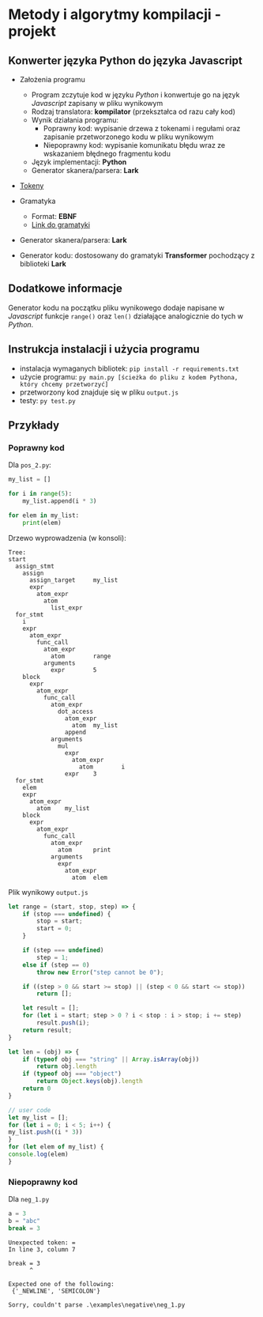 # Metody i algorytmy kompilacji - projekt

## Konwerter języka Python do języka Javascript

- Założenia programu
  - Program zczytuje kod w języku *Python* i konwertuje go na język *Javascript* zapisany w pliku wynikowym
  - Rodzaj translatora: **kompilator** (przekształca od razu cały kod)
  - Wynik działania programu:
    - Poprawny kod: wypisanie drzewa z tokenami i regułami oraz zapisanie przetworzonego kodu w pliku wynikowym
    - Niepoprawny kod: wypisanie komunikatu błędu wraz ze wskazaniem błędnego fragmentu kodu
  - Język implementacji: **Python**
  - Generator skanera/parsera: **Lark**

- [Tokeny](https://github.com/Codefident/metody_kompilacji_projekt/blob/main/tokens.md)
- Gramatyka
  - Format: **EBNF**
  - [Link do gramatyki](https://github.com/Codefident/metody_kompilacji_projekt/blob/main/python_grammar.lark)

- Generator skanera/parsera: **Lark**

- Generator kodu: dostosowany do gramatyki **Transformer** pochodzący z biblioteki **Lark**

## Dodatkowe informacje

Generator kodu na początku pliku wynikowego dodaje napisane w *Javascript* funkcje `range()` oraz `len()` działające analogicznie do tych w *Python*.

## Instrukcja instalacji i użycia programu

- instalacja wymaganych bibliotek: `pip install -r requirements.txt`
- użycie programu: `py main.py [ścieżka do pliku z kodem Pythona, który chcemy przetworzyć]`
- przetworzony kod znajduje się w pliku `output.js`
- testy: `py test.py`

## Przykłady

### Poprawny kod

Dla `pos_2.py`:

```python
my_list = []

for i in range(5):
    my_list.append(i * 3)

for elem in my_list:
    print(elem)
```

Drzewo wyprowadzenia (w konsoli):

```console
Tree:
start
  assign_stmt
    assign
      assign_target     my_list
      expr
        atom_expr
          atom
            list_expr
  for_stmt
    i
    expr
      atom_expr
        func_call
          atom_expr
            atom        range  
          arguments
            expr        5
    block
      expr
        atom_expr
          func_call
            atom_expr
              dot_access
                atom_expr
                  atom  my_list
                append
            arguments
              mul
                expr
                  atom_expr
                    atom        i
                expr    3
  for_stmt
    elem
    expr
      atom_expr
        atom    my_list
    block
      expr
        atom_expr
          func_call
            atom_expr
              atom      print
            arguments
              expr
                atom_expr
                  atom  elem
```

Plik wynikowy `output.js`

```js
let range = (start, stop, step) => {
    if (stop === undefined) {
        stop = start;
        start = 0;
    }

    if (step === undefined)
        step = 1;
    else if (step == 0)
        throw new Error("step cannot be 0");

    if ((step > 0 && start >= stop) || (step < 0 && start <= stop))
        return [];

    let result = [];
    for (let i = start; step > 0 ? i < stop : i > stop; i += step)
        result.push(i);
    return result;
}

let len = (obj) => {
    if (typeof obj === "string" || Array.isArray(obj))
        return obj.length
    if (typeof obj === "object")
        return Object.keys(obj).length
    return 0
}

// user code
let my_list = [];
for (let i = 0; i < 5; i++) {
my_list.push((i * 3))
}
for (let elem of my_list) {
console.log(elem)
}
```

### Niepoprawny kod

Dla `neg_1.py`

```py
a = 3
b = "abc"
break = 3
```

```console
Unexpected token: =
In line 3, column 7

break = 3
      ^

Expected one of the following:
 {'_NEWLINE', 'SEMICOLON'} 

Sorry, couldn't parse .\examples\negative\neg_1.py
```
